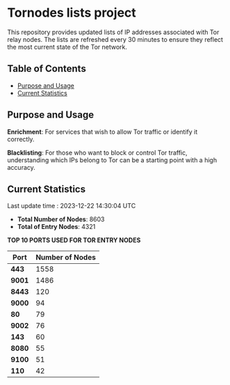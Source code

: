 # Tornodes lists project

This repository provides updated lists of IP addresses associated with Tor relay nodes. The lists are refreshed every 30 minutes to ensure they reflect the most current state of the Tor network.

## Table of Contents

- [Purpose and Usage](#purpose-and-usage)
- [Current Statistics](#current-statistics)


## Purpose and Usage

**Enrichment**: For services that wish to allow Tor traffic or identify it correctly.

**Blacklisting**: For those who want to block or control Tor traffic, understanding which IPs belong to Tor can be a starting point with a high accuracy.

## Current Statistics

Last update time : 2023-12-22 14:30:04 UTC

- **Total Number of Nodes**: 8603
- **Total of Entry Nodes**: 4321

**TOP 10 PORTS USED FOR TOR ENTRY NODES**

| **Port** | **Number of Nodes** |
|------|-----------------|
| **443**   | 1558  |
| **9001**   | 1486  |
| **8443**   | 120  |
| **9000**   | 94  |
| **80**   | 79  |
| **9002**   | 76  |
| **143**   | 60  |
| **8080**   | 55  |
| **9100**   | 51  |
| **110**   | 42  |

